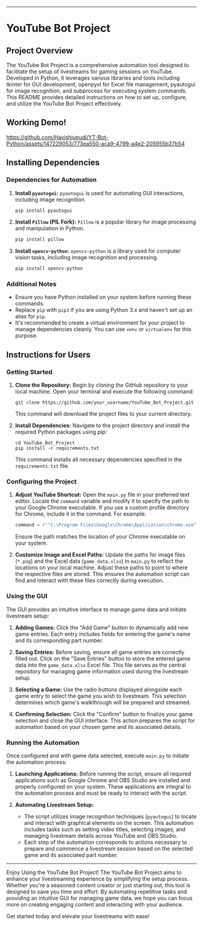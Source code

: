 
---

# YouTube Bot Project

## Project Overview
The YouTube Bot Project is a comprehensive automation tool designed to facilitate the setup of livestreams for gaming sessions on YouTube. Developed in Python, it leverages various libraries and tools including tkinter for GUI development, openpyxl for Excel file management, pyautogui for image recognition, and subprocess for executing system commands. This README provides detailed instructions on how to set up, configure, and utilize the YouTube Bot Project effectively.

## Working Demo!

https://github.com/Havishjupudi/YT-Bot-Python/assets/147229053/773ea550-aca9-4799-a4e2-205955b27b54

## Installing Dependencies

### Dependencies for Automation

1. **Install `pyautogui`:**
   `pyautogui` is used for automating GUI interactions, including image recognition.

   ```bash
   pip install pyautogui
   ```

2. **Install `Pillow` (PIL Fork):**
   `Pillow` is a popular library for image processing and manipulation in Python.

   ```bash
   pip install pillow
   ```

3. **Install `opencv-python`:**
   `opencv-python` is a library used for computer vision tasks, including image recognition and processing.

   ```bash
   pip install opencv-python
   ```

### Additional Notes
- Ensure you have Python installed on your system before running these commands.
- Replace `pip` with `pip3` if you are using Python 3.x and haven't set up an alias for `pip`.
- It's recommended to create a virtual environment for your project to manage dependencies cleanly. You can use `venv` or `virtualenv` for this purpose.

## Instructions for Users

### Getting Started

1. **Clone the Repository:**
   Begin by cloning the GitHub repository to your local machine. Open your terminal and execute the following command:
   ```
   git clone https://github.com/your_username/YouTube_Bot_Project.git
   ```
   This command will download the project files to your current directory.

2. **Install Dependencies:**
   Navigate to the project directory and install the required Python packages using pip:
   ```
   cd YouTube_Bot_Project
   pip install -r requirements.txt
   ```
   This command installs all necessary dependencies specified in the `requirements.txt` file.

### Configuring the Project

1. **Adjust YouTube Shortcut:**
   Open the `main.py` file in your preferred text editor. Locate the `command` variable and modify it to specify the path to your Google Chrome executable. If you use a custom profile directory for Chrome, include it in the command. For example:
   ```python
   command = r'"C:\Program Files\Google\Chrome\Application\chrome.exe" --profile-directory="Profile 1" --app-id=cahggfghendlbihgniaflhickgjcohcb --start-fullscreen'
   ```
   Ensure the path matches the location of your Chrome executable on your system.

2. **Customize Image and Excel Paths:**
   Update the paths for image files (`*.png`) and the Excel data (`game_data.xlsx`) in `main.py` to reflect the locations on your local machine. Adjust these paths to point to where the respective files are stored. This ensures the automation script can find and interact with these files correctly during execution.

### Using the GUI

The GUI provides an intuitive interface to manage game data and initiate livestream setup:

1. **Adding Games:**
   Click the "Add Game" button to dynamically add new game entries. Each entry includes fields for entering the game's name and its corresponding part number.

2. **Saving Entries:**
   Before saving, ensure all game entries are correctly filled out. Click on the "Save Entries" button to store the entered game data into the `game_data.xlsx` Excel file. This file serves as the central repository for managing game information used during the livestream setup.

3. **Selecting a Game:**
   Use the radio buttons displayed alongside each game entry to select the game you wish to livestream. This selection determines which game's walkthrough will be prepared and streamed.

4. **Confirming Selection:**
   Click the "Confirm" button to finalize your game selection and close the GUI interface. This action prepares the script for automation based on your chosen game and its associated details.

### Running the Automation

Once configured and with game data selected, execute `main.py` to initiate the automation process:

1. **Launching Applications:**
   Before running the script, ensure all required applications such as Google Chrome and OBS Studio are installed and properly configured on your system. These applications are integral to the automation process and must be ready to interact with the script.

2. **Automating Livestream Setup:**
   - The script utilizes image recognition techniques (`pyautogui`) to locate and interact with graphical elements on the screen. This automation includes tasks such as setting video titles, selecting images, and managing livestream details across YouTube and OBS Studio.
   - Each step of the automation corresponds to actions necessary to prepare and commence a livestream session based on the selected game and its associated part number.

---
Enjoy Using the YouTube Bot Project!
The YouTube Bot Project aims to enhance your livestreaming experience by simplifying the setup process. Whether you're a seasoned content creator or just starting out, this tool is designed to save you time and effort. By automating repetitive tasks and providing an intuitive GUI for managing game data, we hope you can focus more on creating engaging content and interacting with your audience.

Get started today and elevate your livestreams with ease!

